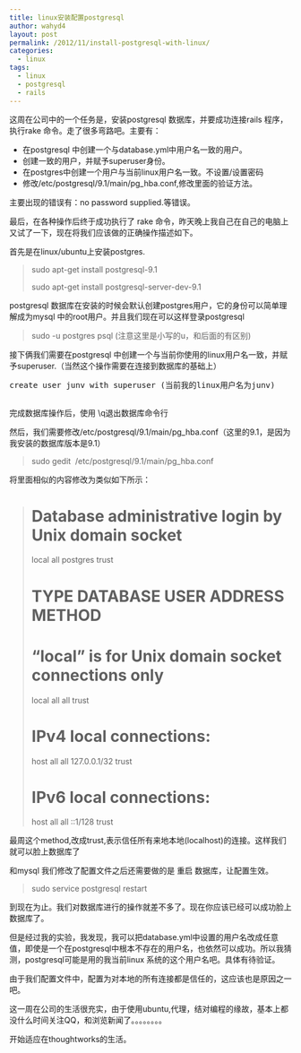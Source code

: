 ```yaml
---
title: linux安装配置postgresql
author: wahyd4
layout: post
permalink: /2012/11/install-postgresql-with-linux/
categories:
  - linux
tags:
  - linux
  - postgresql
  - rails
---
```

这周在公司中的一个任务是，安装postgresql 数据库，并要成功连接rails 程序，执行rake 命令。走了很多弯路吧。主要有：

*   在postgresql 中创建一个与database.yml中用户名一致的用户。
*   创建一致的用户，并赋予superuser身份。
*   在postgres中创建一个用户与当前linux用户名一致。不设置/设置密码
*   修改/etc/postgresql/9.1/main/pg_hba.conf,修改里面的验证方法。

<div>
  主要出现的错误有：no password supplied.等错误。
</div>

最后，在各种操作后终于成功执行了 rake 命令，昨天晚上我自己在自己的电脑上又试了一下，现在将我们应该做的正确操作描述如下。

首先是在linux/ubuntu上安装postgres.

> sudo apt-get install postgresql-9.1
> 
> sudo apt-get install postgresql-server-dev-9.1

postgresql 数据库在安装的时候会默认创建postgres用户，它的身份可以简单理解成为mysql 中的root用户。并且我们现在可以这样登录postgresql

> sudo -u postgres psql (注意这里是小写的u，和后面的有区别)

接下俩我们需要在postgresql 中创建一个与当前你使用的linux用户名一致，并赋予superuser.（当然这个操作需要在连接到数据库的基础上）

<pre class="brush: sql; title: ; notranslate" title="">create user junv with superuser (当前我的linux用户名为junv)

</pre>

完成数据库操作后，使用 \q退出数据库命令行

然后，我们需要修改/etc/postgresql/9.1/main/pg_hba.conf（这里的9.1，是因为我安装的数据库版本是9.1）

> sudo gedit  /etc/postgresql/9.1/main/pg_hba.conf

将里面相似的内容修改为类似如下所示：

> # Database administrative login by Unix domain socket  
> local all postgres trust
> 
> # TYPE DATABASE USER ADDRESS METHOD
> 
> # “local” is for Unix domain socket connections only  
> local all all trust  
> # IPv4 local connections:  
> host all all 127.0.0.1/32 trust  
> # IPv6 local connections:  
> host all all ::1/128 trust

最周这个method,改成trust,表示信任所有来地本地(localhost)的连接。这样我们就可以脸上数据库了

和mysql 我们修改了配置文件之后还需要做的是 重启 数据库，让配置生效。

> sudo service postgresql restart

到现在为止。我们对数据库进行的操作就差不多了。现在你应该已经可以成功脸上数据库了。

但是经过我的实验，我发现，我可以把database.yml中设置的用户名改成任意值，即使是一个在postgresql中根本不存在的用户名，也依然可以成功。所以我猜测，postgresql可能是用的我当前linux 系统的这个用户名吧。具体有待验证。

由于我们配置文件中，配置为对本地的所有连接都是信任的，这应该也是原因之一吧。

这一周在公司的生活很充实，由于使用ubuntu,代理，结对编程的缘故，基本上都没什么时间关注QQ，和浏览新闻了。。。。。。。。

开始适应在thoughtworks的生活。

 